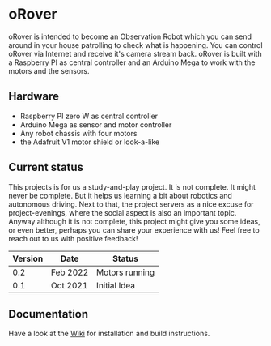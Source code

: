 # oRover
oRover is intended to become an Observation Robot which you can send around in your house patrolling to check what is happening. You can control oRover via Internet and receive it's camera stream back. oRover is built with a Raspberry PI as central controller and an Arduino Mega to work with the motors and the sensors.

## Hardware
  *  Raspberry PI zero W as central controller
  *  Arduino Mega as sensor and motor controller
  *  Any robot chassis with four motors
  *  the Adafruit V1 motor shield or look-a-like

## Current status
This projects is for us a study-and-play project. It is not complete. It might never be complete. But it helps us learning a bit about robotics and autonomous driving. Next to that, the project servers as a nice excuse for project-evenings, where the social aspect is also an important topic. 
Anyway although it is not complete, this project might give you some ideas, or even better, perhaps you can share your experience with us! Feel free to reach out to us with positive feedback!


| Version | Date     | Status                                                 |
|---------|----------|--------------------------------------------------------|
| 0.2     | Feb 2022 | Motors running                                         |
| 0.1     | Oct 2021 | Initial Idea                                           | 

## Documentation
Have a look at the [Wiki](https://github.com/idurz/oRover/wiki) for installation and build instructions.
